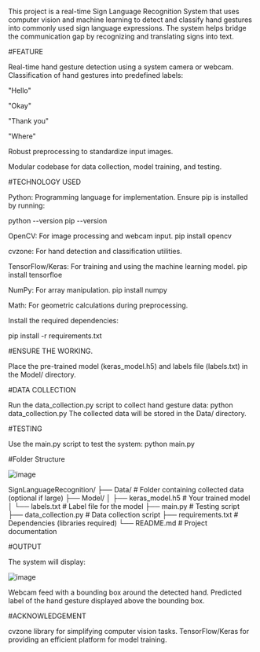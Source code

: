 This project is a real-time Sign Language Recognition System that uses computer vision and machine learning to detect and classify hand gestures into commonly used sign language expressions. The system helps bridge the communication gap by recognizing and translating signs into text.

#FEATURE

Real-time hand gesture detection using a system camera or webcam.
Classification of hand gestures into predefined labels:

"Hello"

"Okay"

"Thank you"

"Where"

Robust preprocessing to standardize input images.

Modular codebase for data collection, model training, and testing.

#TECHNOLOGY USED

Python: Programming language for implementation.
Ensure pip is installed by running:

python --version
pip --version

OpenCV: For image processing and webcam input.
pip install opencv

cvzone: For hand detection and classification utilities.

TensorFlow/Keras: For training and using the machine learning model.
pip install tensorfloe

NumPy: For array manipulation.
pip install numpy

Math: For geometric calculations during preprocessing.


Install the required dependencies:

pip install -r requirements.txt


#ENSURE THE WORKING.

Place the pre-trained model (keras_model.h5) and labels file (labels.txt) in the Model/ directory.


#DATA COLLECTION

Run the data_collection.py script to collect hand gesture data:
python data_collection.py
The collected data will be stored in the Data/ directory.


#TESTING

Use the main.py script to test the system:
python main.py


#Folder Structure

![image](https://github.com/user-attachments/assets/9721fb6f-c8b9-4a29-bd13-998048067648)

SignLanguageRecognition/
├── Data/                 # Folder containing collected data (optional if large)
├── Model/
│   ├── keras_model.h5    # Your trained model
│   └── labels.txt        # Label file for the model
├── main.py               # Testing script
├── data_collection.py    # Data collection script
├── requirements.txt      # Dependencies (libraries required)
└── README.md             # Project documentation


#OUTPUT

The system will display:

![image](https://github.com/user-attachments/assets/40d46f65-5601-44b2-b67e-7a1aff621a0b)

Webcam feed with a bounding box around the detected hand.
Predicted label of the hand gesture displayed above the bounding box.


#ACKNOWLEDGEMENT

cvzone library for simplifying computer vision tasks.
TensorFlow/Keras for providing an efficient platform for model training.
